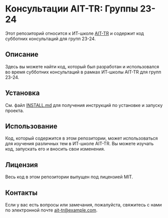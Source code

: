 # Консультации AIT-TR: Группы 23-24

Этот репозиторий относится к ИТ-школе [AIT-TR](https://ait-tr.de/) и содержит код субботних консультаций для групп 23-24.

## Описание

Здесь вы можете найти код, который был разработан и использовался во время субботних консультаций в рамках ИТ-школы
AIT-TR для групп 23-24.

## Установка

См. файл [INSTALL.md](INSTALL.md) для получения инструкций по установке и запуску проекта.


## Использование

Код, который содержится в этом репозитории, может использоваться для изучения различных тем в ИТ-школе AIT-TR. Вы можете
изучать код, запускать его и вносить свои изменения.

## Лицензия

Весь код в этом репозитории выпущен под лицензией MIT.

## Контакты

Если у вас есть вопросы или замечания, пожалуйста, свяжитесь с нами по электронной
почте [ait-tr@example.com](mailto:ait-tr@example.com).
